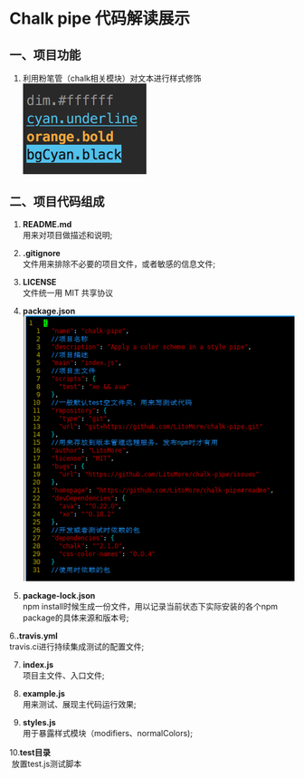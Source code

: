 # Chalk pipe 代码解读展示
## 一、项目功能  
  1. 利用粉笔管（chalk相关模块）对文本进行样式修饰  
  ![](https://github.com/gaojing1226/chalk-pipe-demo/blob/master/screenshot.png)
## 二、项目代码组成
  1. **README.md**  
  用来对项目做描述和说明;
  
  2. **.gitignore**  
  文件用来排除不必要的项目文件，或者敏感的信息文件;
  
  3. **LICENSE**  
  文件统一用 MIT 共享协议
  
  4. **package.json**  
    ![](https://github.com/gaojing1226/chalk-pipe-demo/blob/master/docs/QQ%E5%9B%BE%E7%89%8720171207171458.png)
  
  5. **package-lock.json**  
  npm install时候生成一份文件，用以记录当前状态下实际安装的各个npm package的具体来源和版本号;
  
  6.**.travis.yml**  
  travis.ci进行持续集成测试的配置文件;
  
  7. **index.js**  
  项目主文件、入口文件;
  
  8. **example.js**  
  用来测试、展现主代码运行效果;
  
  9. **styles.js**  
  用于暴露样式模块（modifiers、normalColors);
  
  10.**test目录**  
  放置test.js测试脚本
